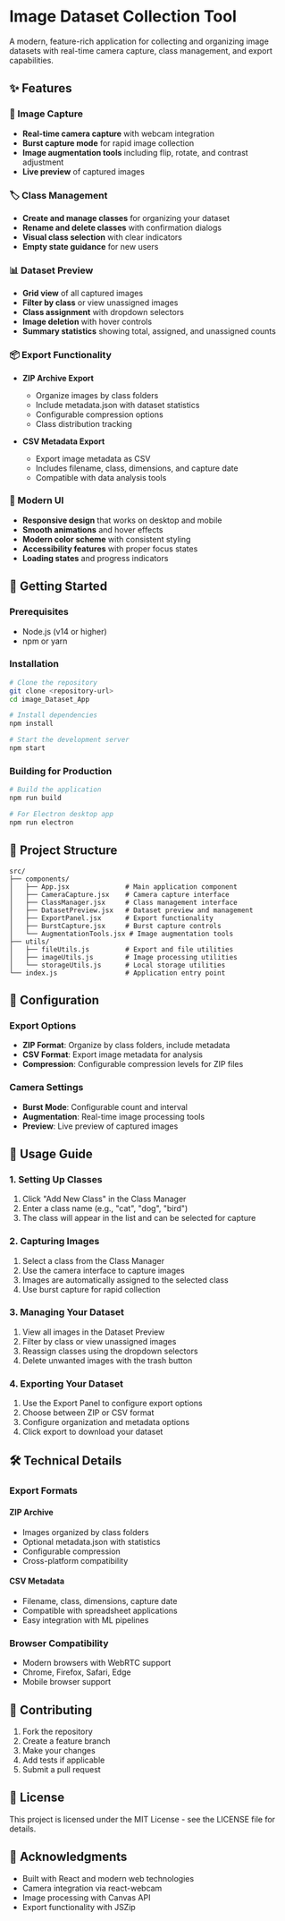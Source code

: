 # Image Dataset Collection Tool

A modern, feature-rich application for collecting and organizing image datasets with real-time camera capture, class management, and export capabilities.

## ✨ Features

### 📸 Image Capture
- **Real-time camera capture** with webcam integration
- **Burst capture mode** for rapid image collection
- **Image augmentation tools** including flip, rotate, and contrast adjustment
- **Live preview** of captured images

### 🏷️ Class Management
- **Create and manage classes** for organizing your dataset
- **Rename and delete classes** with confirmation dialogs
- **Visual class selection** with clear indicators
- **Empty state guidance** for new users

### 📊 Dataset Preview
- **Grid view** of all captured images
- **Filter by class** or view unassigned images
- **Class assignment** with dropdown selectors
- **Image deletion** with hover controls
- **Summary statistics** showing total, assigned, and unassigned counts

### 📦 Export Functionality
- **ZIP Archive Export**
  - Organize images by class folders
  - Include metadata.json with dataset statistics
  - Configurable compression options
  - Class distribution tracking

- **CSV Metadata Export**
  - Export image metadata as CSV
  - Includes filename, class, dimensions, and capture date
  - Compatible with data analysis tools

### 🎨 Modern UI
- **Responsive design** that works on desktop and mobile
- **Smooth animations** and hover effects
- **Modern color scheme** with consistent styling
- **Accessibility features** with proper focus states
- **Loading states** and progress indicators

## 🚀 Getting Started

### Prerequisites
- Node.js (v14 or higher)
- npm or yarn

### Installation
```bash
# Clone the repository
git clone <repository-url>
cd image_Dataset_App

# Install dependencies
npm install

# Start the development server
npm start
```

### Building for Production
```bash
# Build the application
npm run build

# For Electron desktop app
npm run electron
```

## 📁 Project Structure

```
src/
├── components/
│   ├── App.jsx              # Main application component
│   ├── CameraCapture.jsx    # Camera capture interface
│   ├── ClassManager.jsx     # Class management interface
│   ├── DatasetPreview.jsx   # Dataset preview and management
│   ├── ExportPanel.jsx      # Export functionality
│   ├── BurstCapture.jsx     # Burst capture controls
│   └── AugmentationTools.jsx # Image augmentation tools
├── utils/
│   ├── fileUtils.js         # Export and file utilities
│   ├── imageUtils.js        # Image processing utilities
│   └── storageUtils.js      # Local storage utilities
└── index.js                 # Application entry point
```

## 🔧 Configuration

### Export Options
- **ZIP Format**: Organize by class folders, include metadata
- **CSV Format**: Export image metadata for analysis
- **Compression**: Configurable compression levels for ZIP files

### Camera Settings
- **Burst Mode**: Configurable count and interval
- **Augmentation**: Real-time image processing tools
- **Preview**: Live preview of captured images

## 🎯 Usage Guide

### 1. Setting Up Classes
1. Click "Add New Class" in the Class Manager
2. Enter a class name (e.g., "cat", "dog", "bird")
3. The class will appear in the list and can be selected for capture

### 2. Capturing Images
1. Select a class from the Class Manager
2. Use the camera interface to capture images
3. Images are automatically assigned to the selected class
4. Use burst capture for rapid collection

### 3. Managing Your Dataset
1. View all images in the Dataset Preview
2. Filter by class or view unassigned images
3. Reassign classes using the dropdown selectors
4. Delete unwanted images with the trash button

### 4. Exporting Your Dataset
1. Use the Export Panel to configure export options
2. Choose between ZIP or CSV format
3. Configure organization and metadata options
4. Click export to download your dataset

## 🛠️ Technical Details

### Export Formats

#### ZIP Archive
- Images organized by class folders
- Optional metadata.json with statistics
- Configurable compression
- Cross-platform compatibility

#### CSV Metadata
- Filename, class, dimensions, capture date
- Compatible with spreadsheet applications
- Easy integration with ML pipelines

### Browser Compatibility
- Modern browsers with WebRTC support
- Chrome, Firefox, Safari, Edge
- Mobile browser support

## 🤝 Contributing

1. Fork the repository
2. Create a feature branch
3. Make your changes
4. Add tests if applicable
5. Submit a pull request

## 📄 License

This project is licensed under the MIT License - see the LICENSE file for details.

## 🙏 Acknowledgments

- Built with React and modern web technologies
- Camera integration via react-webcam
- Image processing with Canvas API
- Export functionality with JSZip 